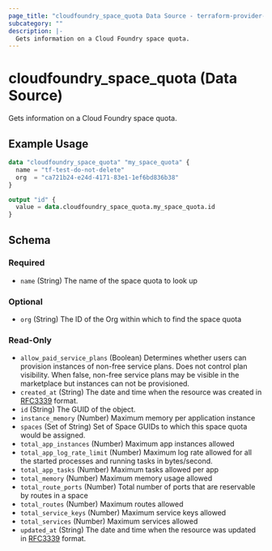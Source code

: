 ```yaml
---
page_title: "cloudfoundry_space_quota Data Source - terraform-provider-cloudfoundry"
subcategory: ""
description: |-
  Gets information on a Cloud Foundry space quota.
---
```


# cloudfoundry_space_quota (Data Source)

Gets information on a Cloud Foundry space quota.

## Example Usage

```terraform
data "cloudfoundry_space_quota" "my_space_quota" {
  name = "tf-test-do-not-delete"
  org  = "ca721b24-e24d-4171-83e1-1ef6bd836b38"
}

output "id" {
  value = data.cloudfoundry_space_quota.my_space_quota.id
}
```

<!-- schema generated by tfplugindocs -->
## Schema

### Required

- `name` (String) The name of the space quota to look up

### Optional

- `org` (String) The ID of the Org within which to find the space quota

### Read-Only

- `allow_paid_service_plans` (Boolean) Determines whether users can provision instances of non-free service plans. Does not control plan visibility. When false, non-free service plans may be visible in the marketplace but instances can not be provisioned.
- `created_at` (String) The date and time when the resource was created in [RFC3339](https://www.ietf.org/rfc/rfc3339.txt) format.
- `id` (String) The GUID of the object.
- `instance_memory` (Number) Maximum memory per application instance
- `spaces` (Set of String) Set of Space GUIDs to which this space quota would be assigned.
- `total_app_instances` (Number) Maximum app instances allowed
- `total_app_log_rate_limit` (Number) Maximum log rate allowed for all the started processes and running tasks in bytes/second.
- `total_app_tasks` (Number) Maximum tasks allowed per app
- `total_memory` (Number) Maximum memory usage allowed
- `total_route_ports` (Number) Total number of ports that are reservable by routes in a space
- `total_routes` (Number) Maximum routes allowed
- `total_service_keys` (Number) Maximum service keys allowed
- `total_services` (Number) Maximum services allowed
- `updated_at` (String) The date and time when the resource was updated in [RFC3339](https://www.ietf.org/rfc/rfc3339.txt) format.